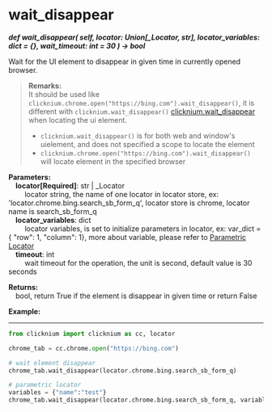 # wait_disappear
***def wait_disappear(
        self,
        locator: Union[_Locator, str],
        locator_variables: dict = {},
        wait_timeout: int = 30
    ) -> bool***  

Wait for the UI element to disappear in given time in currently opened browser.

>**Remarks:**  
It should be used like `clicknium.chrome.open("https://bing.com").wait_disappear()`, it is different with `clicknium.wait_disappear()` [clicknium.wait_disappear](./doc/api/python/wait_disappear.md) when locating the ui element.
>- `clicknium.wait_disappear()` is for both web and window's uielement, and does not specified a scope to locate the element
>- `clicknium.chrome.open("https://bing.com").wait_disappear()` will locate element in the specified browser

**Parameters:**  
    &emsp;**locator[Required]**: str | _Locator   
        &emsp;&emsp; locator string, the name of one locator in locator store, ex: 'locator.chrome.bing.search_sb_form_q', locator store is chrome, locator name is search_sb_form_q  
    &emsp;**locator_variables**: dict  
        &emsp;&emsp; locator variables, is set to initialize parameters in locator, ex: var_dict = { "row": 1,  "column": 1}, more about variable, please refer to [Parametric Locator](./doc/automation/parametric_locator.md)  
    &emsp;**timeout**: int  
        &emsp;&emsp; wait timeout for the operation, the unit is second, default value is 30 seconds 

**Returns:**  
    &emsp;bool, return True if the element is disappear in given time or return False

**Example:**
***
```python
from clicknium import clicknium as cc, locator

chrome_tab = cc.chrome.open("https://bing.com")

# wait element disappear
chrome_tab.wait_disappear(locator.chrome.bing.search_sb_form_q)

# parametric locator
variables = {"name":"test"}
chrome_tab.wait_disappear(locator.chrome.bing.search_sb_form_q, variables)

```